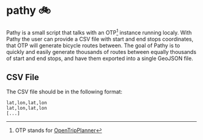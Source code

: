 # pathy 🚲

Pathy is a small script that talks with an OTP[^1] instance running localy. With Pathy the user can provide a CSV file with start and end stops coordinates, that OTP will generate bicycle routes between. The goal of Pathy is to quickly and easily generate thousands of routes between equally thousands of start and end stops, and have them exported into a single GeoJSON file.

## CSV File

The CSV file should be in the following format: 

```
lat,lon,lat,lon
lat,lon,lat,lon
[...]
```

[^1]: OTP stands for [OpenTripPlanner](https://www.opentripplanner.org)
